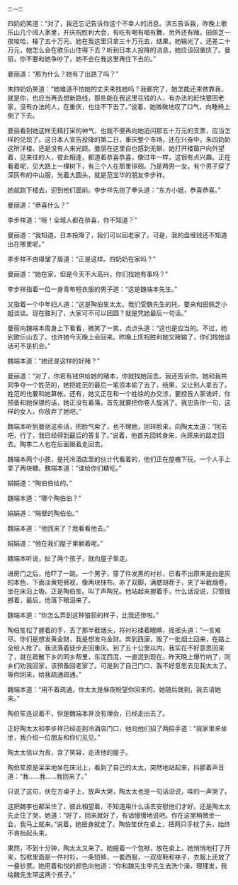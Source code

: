     二一二 

   四奶奶笑道：“对了，我还忘记告诉你这个不幸人的消息。洪五告诉我，昨晚上歌乐山几个阔人家里，开庆祝胜利大会，有吃有喝有唱有舞，另外还有赌。田佩芝一夜唆哈，输了五十万元。她在我这里只拿三十万元去，结果，她输光了，还差二十万元，她怎么会在歌乐山住得下去？听到日本人投降的消息，她应该回重庆了。曼丽，你不要和她争吵了，她不会在我这里再住下去的。”

   曼丽道：“那为什么？她有了出路了吗？”

   朱四奶奶笑道：“她难道不怕她的丈夫来找她吗？我都完了，她怎能还来依靠我，就是你，也应当再去想新路线，那些能在我这里花钱的人，有办法的赶快要回老家，没有办法的人，在重庆，也住不下去了。”说着，她微微地叹了口气，向睡椅上倒了下去。

   曼丽看到她这样无精打采的神气，也就不便再向她追问那五十万元的支票，应当怎样的兑现了。这日本人宣告投降的第二日，重庆整个市场，还在兴奋中。朱四奶奶这所洋楼，还是没有人来光顾。曼丽在这里自也感到无聊，她打开楼窗户向外望着，见来往的人，彼此相逢，都道着恭喜恭喜，像过年一样，这很有点兴趣。正在看着呢，见大路上一棵树下，有三个人在那里徘徊。乃是两男一女。有个男子穿了深灰布的中山服，光着大圆头，就是范宝华的朋友李步祥。

   她就跑下楼去，迎到他们面前。李步祥先抱了拳头道：“东方小姐，恭喜恭喜。”

   曼丽道：“恭喜什么？”

   李步祥道：“呀！全城人都在恭喜，你不知道？”

   曼丽道：“我知道。日本投降了，我们可以回老家了。可是，我的盘缠钱还不知道出在哪里呢。”

   李步祥不由得皱了眉道：“正是这样。四奶奶在家吗？”

   曼丽道：“她在家，但是今天不大高兴，你们找她有事吗？”

   李步祥指着一位一身青布短衣服的男子道：“这是魏端本先生。”

   又指着一个中年妇人道：“这是陶伯笙太太。我们受魏先生的托，要来和田佩芝小姐谈谈。现在胜利了，大家可不可以团圆？就是凭她最后一句话。”

   曼丽向魏端本周身上下看看，微笑了一笑，点点头道：“这也是应当的。不过，她到歌乐山去了。也许她今天晚上会回来。昨晚上庆祝胜利她又赌输了，你们找她谈话可不是机会。”

   魏端本道：“她还是这样的好赌？”

   曼丽道：“对了，你若有钱供给她的赌本，你就找她回去。我还告诉你。她和我共同争夺一个姓范的，她把姓范的最后一笔资本偷了去了，结果，又让别人拿去了。姓范的也要和她算帐。还有，她又正在和一个姓徐的办交涉，要控告人家诱奸，你预备和她保镖的话，她正没有着落，首先就要把你卷入旋涡了。我忠告你一句，这样的女人，你放弃了她吧。”

   魏端本听到曼丽这些话，把脸气紫了，也不理她，回转脸来，向陶太太道：“回去吧，行了，我已经得到最后的答复了。”说着，他首先回转身来，向原来的路走回去。陶李二人也在后面跟着走回去。

   魏端本两个小孩，是托冷酒店里的伙计代看着的，他们正在屋檐下玩，一个人手上拿了两块糖。魏端本道：“谁给你们糖吃。”

   娟娟道：“陶伯伯给的。”

   魏端本道：“哪个陶伯伯？”

   娟娟道：“隔壁的陶伯伯。”

   魏端本道：“他回来了？我看看他去。”

   娟娟道：“他在我们屋子里躺着呢。”

   魏端本听说，扯了两个孩子，就向屋子里走。

   进房门之后，他吓了一跳。一个男子，穿了件发黑的衬衫，已看不出原来是白是灰的本色，下面淡黄短裤衩，像两块抹布。赤了双脚，满腮胡茬子，夹了半截烟卷，坐在床沿上吸。正是陶伯笙。叫了声陶兄。他站起来握着手，什么话没说，只管摇撼着，最后，他落下眼泪来了。

   魏端本道：“你怎么弄到这种狼狈的样子，比我还惨啦。”

   陶伯笙松了握着的手，丢了那半截烟头，将衬衫揉着眼睛，摇摇头道：“一言难尽。你们是想发黄金财，我是想发乌金财。奔到西康，贩了一批烟土回来，在路上全给人抢了。我流落着徒步走回重庆。到了五十公里以内，我实在不好意思回来了，就在疏散下乡的同乡帮里，东混西混，一直混到现在。昨天晚上爆竹响了，同乡们劝我回家，该预备回老家了。可是到了自己门口，我不好意思去见我太太了。等你回来，给我疏通疏通。”

   魏端本道：“用不着疏通，你太太是昼夜盼望你回来的。她随后就到，我去请她来。”

   陶伯笙连说着不，但是魏端本并没有理会，已经走出去了。

   正好陶太太和李步祥已经走到冷酒店门口，他向他们招了两招手道：“我家里来坐坐，我介绍一位朋友和你们见见。”

   陶太太信以为真，含了笑容，走进他的屋子。

   陶伯笙原是呆呆地坐在床沿上，看到了自己的太太，突然地站起来，抖颤着声音道：“我……我……我回来了。”

   只说了这句，伏在方桌子上，放声大哭，陶太太也是一句话没说，哇的一声哭了。

   这把魏李也都呆住了，彼此相望着，不知道用什么话去安慰他们才好。还是陶太太先止住了哭，她道：“好了，回来就好了，有话慢慢地说吧。你在这里稍微坐一会，我马上就来。”说着，她扭身就走了。陶伯笙伏在桌上，把两只手枕了头，始终不肯抬起头来。

   果然，不到十分钟，陶太太又来了。她提着一个包袱，放在桌上，她悄悄地打了开来，包袱里面是一件衬衫，一条短裤，一套西服，一双皮鞋和袜子，衣服上还放了一叠钞票。她用着和悦的颜色向他道：“你和魏先生李先生去洗个澡，理理发，我给魏先生带这两个孩子。”

